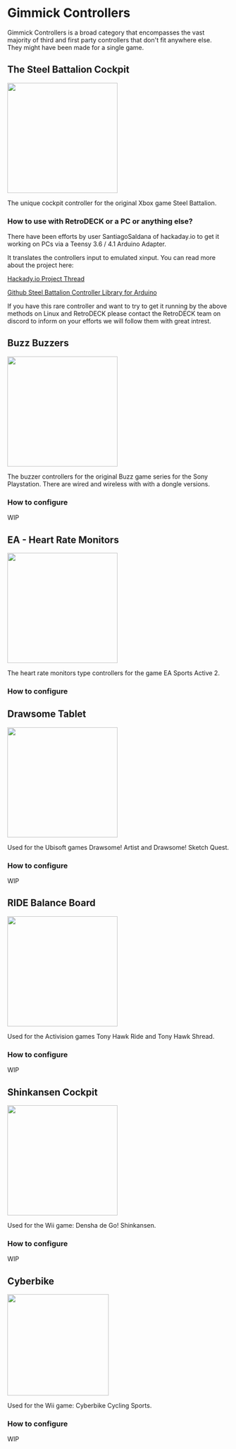 # Gimmick Controllers

Gimmick Controllers is a broad category that encompasses the vast majority of third and first party controllers that don't fit anywhere else. <br>
They might have been made for a single game.

## The Steel Battalion Cockpit

<img src="../../wiki_images/controllers/steel-battalion.png" width="250">

The unique cockpit controller for the original Xbox game Steel Battalion.

### How to use with RetroDECK or a PC or anything else?

There have been efforts by user SantiagoSaldana of hackaday.io to get it working on PCs via a Teensy 3.6 / 4.1 Arduino Adapter.

It translates the controllers input to emulated xinput. You can read more about the project here:

[Hackady.io Project Thread](https://hackaday.io/project/182810-steel-battalion-controller-teensy-adapter)

[Github Steel Battalion Controller Library for Arduino](https://github.com/SantiagoSaldana/SBC)

If you have this rare controller and want to try to get it running by the above methods on Linux and RetroDECK please contact the RetroDECK team on discord to inform on your efforts we will follow them with great intrest.


## Buzz Buzzers

<img src="../../wiki_images/controllers/buzz-buzzers.png" width="250">

The buzzer controllers for the original Buzz game series for the Sony Playstation. There are wired and wireless with with a dongle versions.

### How to configure

WIP

## EA - Heart Rate Monitors

<img src="../../wiki_images/controllers/ea-sports-active2.png" width="250">

The heart rate monitors type controllers for the game EA Sports Active 2.

### How to configure

## Drawsome Tablet

<img src="../../wiki_images/controllers/drawsome-tablet.png" width="250">

Used for the Ubisoft games Drawsome! Artist and Drawsome! Sketch Quest.

### How to configure

WIP


## RIDE Balance Board

<img src="../../wiki_images/controllers/ride-controller.png" width="250">

Used for the Activision games Tony Hawk Ride and Tony Hawk Shread.

### How to configure

WIP

## Shinkansen Cockpit

<img src="../../wiki_images/controllers/shinkansen-controller.png" width="250">

Used for the Wii game: Densha de Go! Shinkansen.

### How to configure

WIP

## Cyberbike

<img src="../../wiki_images/controllers/cyberbike-controller.png" width="230">

Used for the Wii game: Cyberbike Cycling Sports.

### How to configure

WIP
